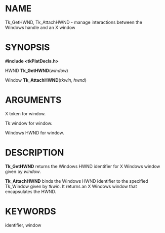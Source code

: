 # NAME

Tk_GetHWND, Tk_AttachHWND - manage interactions between the Windows
handle and an X window

# SYNOPSIS

**#include \<tkPlatDecls.h\>**

HWND **Tk_GetHWND**(*window*)

Window **Tk_AttachHWND**(*tkwin, hwnd*)

# ARGUMENTS

X token for window.

Tk window for window.

Windows HWND for window.

# DESCRIPTION

**Tk_GetHWND** returns the Windows HWND identifier for X Windows window
given by *window*.

**Tk_AttachHWND** binds the Windows HWND identifier to the specified
Tk_Window given by *tkwin*. It returns an X Windows window that
encapsulates the HWND.

# KEYWORDS

identifier, window

<!---
Copyright (c) 1998-2000 by Scriptics Corporation
-->

